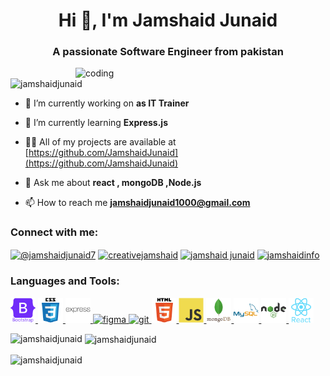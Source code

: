 <h1 align="center">Hi 👋, I'm Jamshaid Junaid</h1>
<h3 align="center">A passionate Software Engineer from pakistan</h3>
<img align="right" alt="coding" width="400" src="https://user-Images.githubusercontent.com/55389276/140866485-8fb1c876-9a8f-4d6a-98dc-08c4981eaf70.gif">

<p align="left"> <img src="https://komarev.com/ghpvc/?username=jamshaidjunaid&label=Profile%20views&color=0e75b6&style=flat" alt="jamshaidjunaid" /> </p>

- 🔭 I’m currently working on **as IT Trainer**

- 🌱 I’m currently learning **Express.js**

- 👨‍💻 All of my projects are available at [https://github.com/JamshaidJunaid](https://github.com/JamshaidJunaid)

- 💬 Ask me about **react , mongoDB ,Node.js**

- 📫 How to reach me **jamshaidjunaid1000@gmail.com**

<h3 align="left">Connect with me:</h3>
<p align="left">
<a href="https://twitter.com/@jamshaidjunaid7" target="blank"><img align="center" src="https://raw.githubusercontent.com/rahuldkjain/github-profile-readme-generator/master/src/images/icons/Social/twitter.svg" alt="@jamshaidjunaid7" height="30" width="40" /></a>
<a href="https://linkedin.com/in/creativejamshaid" target="blank"><img align="center" src="https://raw.githubusercontent.com/rahuldkjain/github-profile-readme-generator/master/src/images/icons/Social/linked-in-alt.svg" alt="creativejamshaid" height="30" width="40" /></a>
<a href="https://fb.com/jamshaid junaid" target="blank"><img align="center" src="https://raw.githubusercontent.com/rahuldkjain/github-profile-readme-generator/master/src/images/icons/Social/facebook.svg" alt="jamshaid junaid" height="30" width="40" /></a>
<a href="https://instagram.com/jamshaidinfo" target="blank"><img align="center" src="https://raw.githubusercontent.com/rahuldkjain/github-profile-readme-generator/master/src/images/icons/Social/instagram.svg" alt="jamshaidinfo" height="30" width="40" /></a>
</p>

<h3 align="left">Languages and Tools:</h3>
<p align="left"> <a href="https://getbootstrap.com" target="_blank" rel="noreferrer"> <img src="https://raw.githubusercontent.com/devicons/devicon/master/icons/bootstrap/bootstrap-plain-wordmark.svg" alt="bootstrap" width="40" height="40"/> </a> <a href="https://www.w3schools.com/css/" target="_blank" rel="noreferrer"> <img src="https://raw.githubusercontent.com/devicons/devicon/master/icons/css3/css3-original-wordmark.svg" alt="css3" width="40" height="40"/> </a> <a href="https://expressjs.com" target="_blank" rel="noreferrer"> <img src="https://raw.githubusercontent.com/devicons/devicon/master/icons/express/express-original-wordmark.svg" alt="express" width="40" height="40"/> </a> <a href="https://www.figma.com/" target="_blank" rel="noreferrer"> <img src="https://www.vectorlogo.zone/logos/figma/figma-icon.svg" alt="figma" width="40" height="40"/> </a> <a href="https://git-scm.com/" target="_blank" rel="noreferrer"> <img src="https://www.vectorlogo.zone/logos/git-scm/git-scm-icon.svg" alt="git" width="40" height="40"/> </a> <a href="https://www.w3.org/html/" target="_blank" rel="noreferrer"> <img src="https://raw.githubusercontent.com/devicons/devicon/master/icons/html5/html5-original-wordmark.svg" alt="html5" width="40" height="40"/> </a> <a href="https://developer.mozilla.org/en-US/docs/Web/JavaScript" target="_blank" rel="noreferrer"> <img src="https://raw.githubusercontent.com/devicons/devicon/master/icons/javascript/javascript-original.svg" alt="javascript" width="40" height="40"/> </a> <a href="https://www.mongodb.com/" target="_blank" rel="noreferrer"> <img src="https://raw.githubusercontent.com/devicons/devicon/master/icons/mongodb/mongodb-original-wordmark.svg" alt="mongodb" width="40" height="40"/> </a> <a href="https://www.mysql.com/" target="_blank" rel="noreferrer"> <img src="https://raw.githubusercontent.com/devicons/devicon/master/icons/mysql/mysql-original-wordmark.svg" alt="mysql" width="40" height="40"/> </a> <a href="https://nodejs.org" target="_blank" rel="noreferrer"> <img src="https://raw.githubusercontent.com/devicons/devicon/master/icons/nodejs/nodejs-original-wordmark.svg" alt="nodejs" width="40" height="40"/> </a> <a href="https://reactjs.org/" target="_blank" rel="noreferrer"> <img src="https://raw.githubusercontent.com/devicons/devicon/master/icons/react/react-original-wordmark.svg" alt="react" width="40" height="40"/> </a> </p>

<p><img align="left" src="https://github-readme-stats.vercel.app/api/top-langs?username=jamshaidjunaid&show_icons=true&locale=en&layout=compact" alt="jamshaidjunaid" /></p>

<p>&nbsp;<img align="center" src="https://github-readme-stats.vercel.app/api?username=jamshaidjunaid&show_icons=true&locale=en" alt="jamshaidjunaid" /></p>

<p><img align="center" src="https://github-readme-streak-stats.herokuapp.com/?user=jamshaidjunaid&" alt="jamshaidjunaid" /></p>
